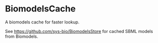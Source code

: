 # BiomodelsCache
A biomodels cache for faster lookup.

See https://github.com/sys-bio/BiomodelsStore for cached SBML models from Biomodels.
